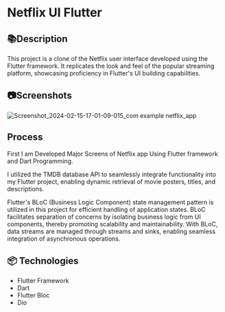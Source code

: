 # Netflix UI Flutter

## 📚Description

This project is a clone of the Netflix user interface developed using the Flutter framework. It replicates the look and feel of the popular streaming platform, showcasing proficiency in Flutter's UI building capabilities.

## 📷Screenshots

![Screenshot_2024-02-15-17-01-09-015_com example netflix_app](https://github.com/aswinmohan24/flutter_netflix_app/assets/156991420/a082b659-d2b5-4587-b080-e083853fabe7)

## Process
First I am Developed Major Screens of Netflix app Using Flutter framework and Dart Programming.

I utilized the TMDB database API to seamlessly integrate  functionality into my Flutter project, enabling dynamic retrieval of movie posters, titles, and descriptions.

Flutter's BLoC (Business Logic Component) state management pattern is utilized in this project for efficient handling of application states. BLoC facilitates separation of concerns by isolating business logic from UI components, thereby promoting scalability and maintainability. With BLoC, data streams are managed through streams and sinks, enabling seamless integration of asynchronous operations.

## 📦 Technologies
- Flutter Framework
- Dart
- Flutter Bloc
- Dio











